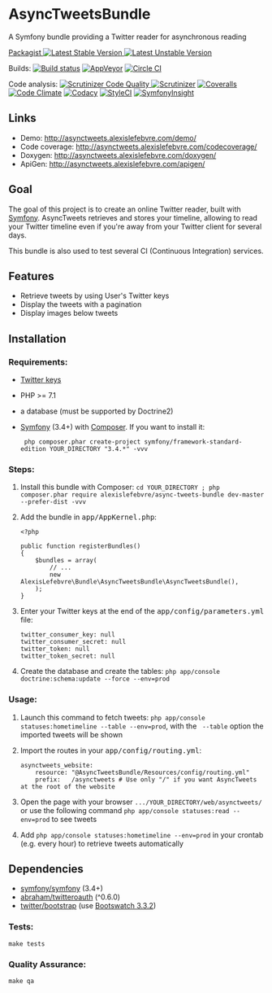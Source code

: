 # AsyncTweetsBundle

A Symfony bundle providing a Twitter reader for asynchronous reading

[Packagist ![Latest Stable Version][Packagist Stable Image] ![Latest Unstable Version][Packagist Unstable Image]][Packagist]

Builds: 
[![Build status][Travis Master image]][Travis Master]
[![AppVeyor][AppVeyor image]][AppVeyor]
[![Circle CI][Circle CI image]][Circle CI]

Code analysis:
[![Scrutinizer Code Quality][Scrutinizer image]
![Scrutinizer][Scrutinizer Coverage Image]][Scrutinizer]
[![Coveralls][Coveralls image]][Coveralls]
[![Code Climate][Code Climate image]][Code Climate]
[![Codacy][Codacy image]][Codacy]
[![StyleCI][StyleCI image]][StyleCI]
[![SymfonyInsight][SymfonyInsight Image]][SymfonyInsight]

## Links

 - Demo: http://asynctweets.alexislefebvre.com/demo/
 - Code coverage: http://asynctweets.alexislefebvre.com/codecoverage/
 - Doxygen: http://asynctweets.alexislefebvre.com/doxygen/
 - ApiGen: http://asynctweets.alexislefebvre.com/apigen/

## Goal

The goal of this project is to create an online Twitter reader, built with [Symfony][Symfony].
AsyncTweets retrieves and stores your timeline, allowing to read your Twitter timeline even if you're away from your Twitter client for several days.

This bundle is also used to test several CI (Continuous Integration) services.

## Features

 - Retrieve tweets by using User's Twitter keys
 - Display the tweets with a pagination
 - Display images below tweets

## Installation

### Requirements:

 - [Twitter keys][Twitter keys]
 - PHP >= 7.1
 - a database (must be supported by Doctrine2)
 - [Symfony][Symfony GitHub] (3.4+) with [Composer][Composer]. If you want to install it:

        php composer.phar create-project symfony/framework-standard-edition YOUR_DIRECTORY "3.4.*" -vvv

### Steps:
 
 1. Install this bundle with Composer: `cd YOUR_DIRECTORY ; php composer.phar require alexislefebvre/async-tweets-bundle dev-master --prefer-dist -vvv`
 2. Add the bundle in <kbd>app/AppKernel.php</kbd>:

        <?php
        
        public function registerBundles()
        {
            $bundles = array(
                // ...
                new AlexisLefebvre\Bundle\AsyncTweetsBundle\AsyncTweetsBundle(),
            );
        }

 3. Enter your Twitter keys at the end of the <kbd>app/config/parameters.yml</kbd> file:

        twitter_consumer_key: null
        twitter_consumer_secret: null
        twitter_token: null
        twitter_token_secret: null

 4. Create the database and create the tables: `php app/console doctrine:schema:update --force --env=prod`

### Usage:

 1. Launch this command to fetch tweets: `php app/console statuses:hometimeline --table --env=prod`, with the ` --table` option the imported tweets will be shown
 2. Import the routes in your <kbd>app/config/routing.yml</kbd>:
 
        asynctweets_website:
            resource: "@AsyncTweetsBundle/Resources/config/routing.yml"
            prefix:   /asynctweets # Use only "/" if you want AsyncTweets at the root of the website

 3. Open the page with your browser `.../YOUR_DIRECTORY/web/asynctweets/` or use the following command `php app/console statuses:read --env=prod` to see tweets
 4. Add `php app/console statuses:hometimeline --env=prod` in your crontab (e.g. every hour) to retrieve tweets automatically

## Dependencies
 - [symfony/symfony][Symfony GitHub] (3.4+)
 - [abraham/twitteroauth][twitteroauth] (^0.6.0)
 - [twitter/bootstrap][Twitter Bootstrap] (use [Bootswatch 3.3.2][Bootstrap CDN])

### Tests:

    make tests

### Quality Assurance:

    make qa

[Packagist]: https://packagist.org/packages/alexislefebvre/async-tweets-bundle
[Packagist Stable Image]: https://poser.pugx.org/alexislefebvre/async-tweets-bundle/v/stable.svg
[Packagist Unstable Image]: https://poser.pugx.org/alexislefebvre/async-tweets-bundle/v/unstable.svg

[Symfony]: http://symfony.com/
[Twitter keys]: https://apps.twitter.com/
[Symfony GitHub]: https://github.com/symfony/symfony
[Composer]: https://getcomposer.org/download/

[Travis Master image]: https://travis-ci.org/alexislefebvre/AsyncTweetsBundle.svg?branch=master
[Travis Master]: https://travis-ci.org/alexislefebvre/AsyncTweetsBundle
[AppVeyor image]: https://ci.appveyor.com/api/projects/status/p3n423qlvnrkabg3/branch/master?svg=true
[AppVeyor]: https://ci.appveyor.com/project/alexislefebvre/asynctweetsbundle/branch/master
[Circle CI image]: https://circleci.com/gh/alexislefebvre/AsyncTweetsBundle/tree/master.svg?style=shield&circle-token=c02b18cc286ccd9420065675d92a2574524c5939
[Circle CI]: https://circleci.com/gh/alexislefebvre/AsyncTweetsBundle/tree/master

[Scrutinizer image]: https://scrutinizer-ci.com/g/alexislefebvre/AsyncTweetsBundle/badges/quality-score.png?b=master
[Scrutinizer]: https://scrutinizer-ci.com/g/alexislefebvre/AsyncTweetsBundle/?branch=master
[Scrutinizer Coverage image]: https://scrutinizer-ci.com/g/alexislefebvre/AsyncTweetsBundle/badges/coverage.png?b=master
[Coveralls image]: https://coveralls.io/repos/github/alexislefebvre/AsyncTweetsBundle/badge.svg?branch=master
[Coveralls]: https://coveralls.io/github/alexislefebvre/AsyncTweetsBundle?branch=master
[Code Climate image]: https://codeclimate.com/github/alexislefebvre/AsyncTweetsBundle/badges/gpa.svg
[Code Climate]: https://codeclimate.com/github/alexislefebvre/AsyncTweetsBundle
[Codacy image]: https://api.codacy.com/project/badge/grade/0803f8e9a98c4abca2c9bcfe750e19c4
[Codacy]: https://www.codacy.com/app/alexislefebvre/AsyncTweetsBundle
[StyleCI image]: https://styleci.io/repos/33274240/shield
[StyleCI]: https://styleci.io/repos/33274240
[SymfonyInsight Image]: https://insight.symfony.com/projects/22448dd4-13ca-49ef-af7d-5f5bff1b3053/mini.svg
[SymfonyInsight]: https://insight.symfony.com/projects/22448dd4-13ca-49ef-af7d-5f5bff1b3053

[twitteroauth]: https://github.com/abraham/twitteroauth
[Twitter Bootstrap]: https://github.com/twbs/bootstrap
[Bootstrap CDN]: http://www.bootstrapcdn.com/#bootswatch_tab
